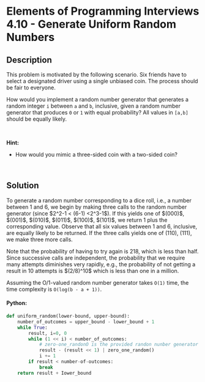 # Elements of Programming Interviews 4.10 - Generate Uniform Random Numbers


## Description

<p>This problem is motivated by the following scenario. Six friends have to select a designated driver using a single unbiased coin. The process should be fair to everyone. </p>

<p> How would you implement a random number generator that generates a random integer <code>i</code> between <code>a</code> and <code>b</code>, inclusive, given a random number generator that produces <code>0</code> or <code>1</code> with equal probability? All values in <code>[a,b]</code> should be equally likely. </p>

<p>&nbsp;</p>
<p><strong>Hint:</strong></p>

<ul>
	<li> How would you mimic a three-sided coin with a two-sided coin? </li>
</ul>

<br/>

## Solution

<p> To generate a random number corresponding to a dice roll, i.e., a number between 1 and 6, we begin by making three calls to the random number generator (since $2^2-1 < (6-1) <2^3-1$). If this yields one of $(000)$, $(001)$, $(010)$, $(011)$, $(100)$, $(101)$, we return 1 plus the corresponding value. Observe that all six values between 1 and 6, inclusive, are equally likely to be returned. If the three calls yields one of (110), (111), we make three more calls. 
    
<p> Note that the probability of having to try again is 218, which is less than half. Since successive calls are independent, the probability that we require many attempts diminishes very rapidly, e.g., the probability of not getting a result in 10 attempts is $(2/8)^10$ which is less than one in a million. </p>

<p> Assuming the O/1-valued random number generator takes <code>O(1)</code> time, the time complexity is <code>O(log(b - a + 1))</code>. </p>

<!-- tabs:start -->

#### Python:
```python
def uniform_random(lower-bound, upper-bound):
    number_of_outcomes = upper_bound - lower_bound + 1
    while True:
        result, i=0, 0
        while (1 << i) < number_of_outcomes:
            # zero-one_randonO is the provided randon nunber generator
            result - (result << 1) | zero_one_random()
            i += 1
        if result < number-of-outcomes:
            break
    return result + Iower_bound
```

<!-- tabs:end -->

<!-- end -->
